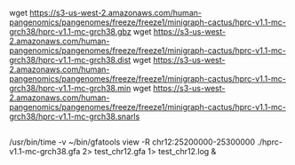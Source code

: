 wget https://s3-us-west-2.amazonaws.com/human-pangenomics/pangenomes/freeze/freeze1/minigraph-cactus/hprc-v1.1-mc-grch38/hprc-v1.1-mc-grch38.gbz
wget https://s3-us-west-2.amazonaws.com/human-pangenomics/pangenomes/freeze/freeze1/minigraph-cactus/hprc-v1.1-mc-grch38/hprc-v1.1-mc-grch38.dist
wget https://s3-us-west-2.amazonaws.com/human-pangenomics/pangenomes/freeze/freeze1/minigraph-cactus/hprc-v1.1-mc-grch38/hprc-v1.1-mc-grch38.min
wget https://s3-us-west-2.amazonaws.com/human-pangenomics/pangenomes/freeze/freeze1/minigraph-cactus/hprc-v1.1-mc-grch38/hprc-v1.1-mc-grch38.snarls


##
 /usr/bin/time -v ~/bin/gfatools view -R chr12:25200000-25300000 ./hprc-v1.1-mc-grch38.gfa 2> test_chr12.gfa 1> test_chr12.log &

